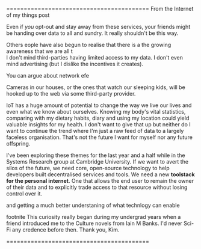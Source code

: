 
=========================================
From the Internet of my things post


Even if *you* opt-out and stay away from these services, your friends might be handing over data to all and sundry.  It really shouldn't be this way.  

Others eople have also begun to realise that there is a the growing awareness that we are all t  
I don't mind third-parties having limited access to my data. I don't even mind advertising (but I dislike the incentives it creates). 

You can argue about network efe



Cameras in our houses, or the ones that watch our sleeping kids, will be hooked up to the web via some third-party provider.  


IoT has a huge amount of potential to change the way we live our lives and even what we know about ourselves.  Knowing my body's vital statistics, comparing with my dietary habits, diary and using my location could yield valuable insights for my health.  I don't want to give that up but neither do I want to continue the trend where I'm just a raw feed of data to a largely faceless organisation.  That's not the future I want for myself nor any future offspring.  


I've been exploring these themes for the last year and a half while in the Systems Research group at Cambridge University.  If we want to avert the silos of the future, we need core, open-source technology to help developers built decentralised services and tools.  We need a new **toolstack for the personal internet**. One that allows the end user to remain the owner of their data and to explicitly trade access to that resource without losing control over it.  

   and getting a much better understaning of what technlogy can enable



footnite This curiosity really began during my undergrad years when a friend introduced me to the Culture novels from Iain M Banks. I'd never Sci-Fi any credence before then. Thank you, Kim. 

=========================================
